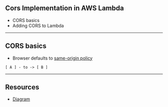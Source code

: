 ## Cors Implementation in AWS Lambda
* CORS basics
* Adding CORS to Lambda

---


## CORS basics
* Browser defaults to <ins>same-origin policy</ins>
~~~graph-easy --as=boxart
[ A ] - to -> [ B ]
~~~

---

## Resources

* [Diagram](https://excalidraw.com/#json=7rPwN-shyapn0sY962jlR,8XcjNZK5ShOZYyRD9ufLIg)